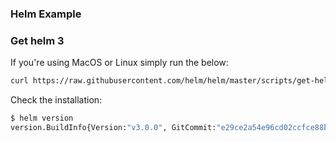 ### Helm Example

### Get helm 3

If you're using MacOS or Linux simply run the below:

```sh
curl https://raw.githubusercontent.com/helm/helm/master/scripts/get-helm-3 | bash
```

Check the installation:

```sh
$ helm version
version.BuildInfo{Version:"v3.0.0", GitCommit:"e29ce2a54e96cd02ccfce88bee4f58bb6e2a28b6", GitTreeState:"clean", GoVersion:"go1.13.4"}
```
